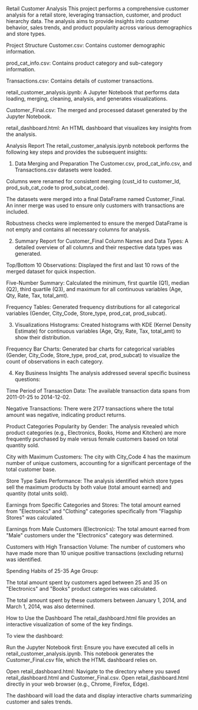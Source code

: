 Retail Customer Analysis
This project performs a comprehensive customer analysis for a retail store, leveraging transaction, customer, and product hierarchy data. The analysis aims to provide insights into customer behavior, sales trends, and product popularity across various demographics and store types.

Project Structure
Customer.csv: Contains customer demographic information.

prod_cat_info.csv: Contains product category and sub-category information.

Transactions.csv: Contains details of customer transactions.

retail_customer_analysis.ipynb: A Jupyter Notebook that performs data loading, merging, cleaning, analysis, and generates visualizations.

Customer_Final.csv: The merged and processed dataset generated by the Jupyter Notebook.

retail_dashboard.html: An HTML dashboard that visualizes key insights from the analysis.

Analysis Report
The retail_customer_analysis.ipynb notebook performs the following key steps and provides the subsequent insights:

1. Data Merging and Preparation
The Customer.csv, prod_cat_info.csv, and Transactions.csv datasets were loaded.

Columns were renamed for consistent merging (cust_id to customer_Id, prod_sub_cat_code to prod_subcat_code).

The datasets were merged into a final DataFrame named Customer_Final. An inner merge was used to ensure only customers with transactions are included.

Robustness checks were implemented to ensure the merged DataFrame is not empty and contains all necessary columns for analysis.

2. Summary Report for Customer_Final
Column Names and Data Types: A detailed overview of all columns and their respective data types was generated.

Top/Bottom 10 Observations: Displayed the first and last 10 rows of the merged dataset for quick inspection.

Five-Number Summary: Calculated the minimum, first quartile (Q1), median (Q2), third quartile (Q3), and maximum for all continuous variables (Age, Qty, Rate, Tax, total_amt).

Frequency Tables: Generated frequency distributions for all categorical variables (Gender, City_Code, Store_type, prod_cat, prod_subcat).

3. Visualizations
Histograms: Created histograms with KDE (Kernel Density Estimate) for continuous variables (Age, Qty, Rate, Tax, total_amt) to show their distribution.

Frequency Bar Charts: Generated bar charts for categorical variables (Gender, City_Code, Store_type, prod_cat, prod_subcat) to visualize the count of observations in each category.

4. Key Business Insights
The analysis addressed several specific business questions:

Time Period of Transaction Data: The available transaction data spans from 2011-01-25 to 2014-12-02.

Negative Transactions: There were 2177 transactions where the total amount was negative, indicating product returns.

Product Categories Popularity by Gender: The analysis revealed which product categories (e.g., Electronics, Books, Home and Kitchen) are more frequently purchased by male versus female customers based on total quantity sold.

City with Maximum Customers: The city with City_Code 4 has the maximum number of unique customers, accounting for a significant percentage of the total customer base.

Store Type Sales Performance: The analysis identified which store types sell the maximum products by both value (total amount earned) and quantity (total units sold).

Earnings from Specific Categories and Stores: The total amount earned from "Electronics" and "Clothing" categories specifically from "Flagship Stores" was calculated.

Earnings from Male Customers (Electronics): The total amount earned from "Male" customers under the "Electronics" category was determined.

Customers with High Transaction Volume: The number of customers who have made more than 10 unique positive transactions (excluding returns) was identified.

Spending Habits of 25-35 Age Group:

The total amount spent by customers aged between 25 and 35 on "Electronics" and "Books" product categories was calculated.

The total amount spent by these customers between January 1, 2014, and March 1, 2014, was also determined.

How to Use the Dashboard
The retail_dashboard.html file provides an interactive visualization of some of the key findings.

To view the dashboard:

Run the Jupyter Notebook first: Ensure you have executed all cells in retail_customer_analysis.ipynb. This notebook generates the Customer_Final.csv file, which the HTML dashboard relies on.

Open retail_dashboard.html: Navigate to the directory where you saved retail_dashboard.html and Customer_Final.csv. Open retail_dashboard.html directly in your web browser (e.g., Chrome, Firefox, Edge).

The dashboard will load the data and display interactive charts summarizing customer and sales trends.
